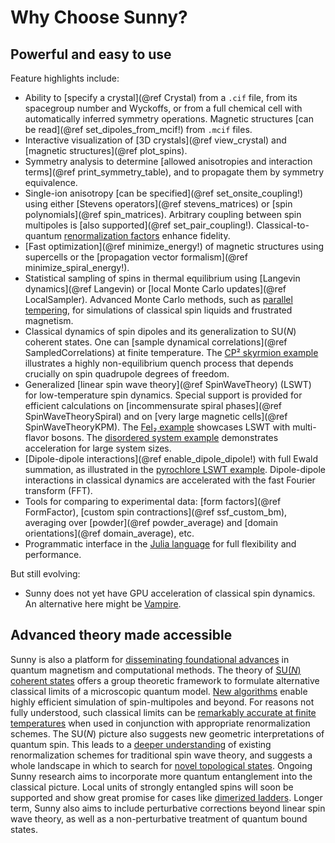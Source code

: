 
# Why Choose Sunny?

## Powerful and easy to use

Feature highlights include:

- Ability to [specify a crystal](@ref Crystal) from a `.cif` file, from its
  spacegroup number and Wyckoffs, or from a full chemical cell with
  automatically inferred symmetry operations. Magnetic structures [can be
  read](@ref set_dipoles_from_mcif!) from `.mcif` files.
- Interactive visualization of [3D crystals](@ref view_crystal) and [magnetic
  structures](@ref plot_spins).
- Symmetry analysis to determine [allowed anisotropies and interaction
  terms](@ref print_symmetry_table), and to propagate them by symmetry
  equivalence.
- Single-ion anisotropy [can be specified](@ref set_onsite_coupling!) using
  either [Stevens operators](@ref stevens_matrices) or [spin polynomials](@ref
  spin_matrices). Arbitrary coupling between spin multipoles is [also
  supported](@ref set_pair_coupling!). Classical-to-quantum [renormalization
  factors](@ref "Interaction Renormalization") enhance fidelity.
- [Fast optimization](@ref minimize_energy!) of magnetic structures using
  supercells or the [propagation vector formalism](@ref
  minimize_spiral_energy!).
- Statistical sampling of spins in thermal equilibrium using [Langevin
  dynamics](@ref Langevin) or [local Monte Carlo updates](@ref LocalSampler).
  Advanced Monte Carlo methods, such as [parallel
  tempering](https://github.com/SunnySuite/Sunny.jl/tree/main/examples/extra/Advanced_MC),
  for simulations of classical spin liquids and frustrated magnetism.
- Classical dynamics of spin dipoles and its generalization to SU(_N_) coherent
  states. One can [sample dynamical correlations](@ref SampledCorrelations) at
  finite temperature. The [CP² skyrmion example](@ref "6. Dynamical quench into
  CP² skyrmion liquid") illustrates a highly non-equilibrium quench process that
  depends crucially on spin quadrupole degrees of freedom.
- Generalized [linear spin wave theory](@ref SpinWaveTheory) (LSWT) for
  low-temperature spin dynamics. Special support is provided for efficient
  calculations on [incommensurate spiral phases](@ref SpinWaveTheorySpiral) and
  on [very large magnetic cells](@ref SpinWaveTheoryKPM). The [FeI₂
  example](@ref "3. Multi-flavor spin wave simulations of FeI₂") showcases LSWT
  with multi-flavor bosons. The [disordered system example](@ref "9. Disordered
  system with KPM") demonstrates acceleration for large system sizes.
- [Dipole-dipole interactions](@ref enable_dipole_dipole!) with full Ewald
  summation, as illustrated in the [pyrochlore LSWT example](@ref "7. Long-range
  dipole interactions"). Dipole-dipole interactions in classical dynamics are
  accelerated with the fast Fourier transform (FFT).
- Tools for comparing to experimental data: [form factors](@ref FormFactor),
  [custom spin contractions](@ref ssf_custom_bm), averaging over [powder](@ref
  powder_average) and [domain orientations](@ref domain_average), etc.
- Programmatic interface in the [Julia language](https://julialang.org/) for
  full flexibility and performance.

But still evolving:

- Sunny does not yet have GPU acceleration of classical spin dynamics. An
  alternative here might be [Vampire](https://vampire.york.ac.uk/).

## Advanced theory made accessible

Sunny is also a platform for [disseminating foundational
advances](https://github.com/SunnySuite/Sunny.jl/wiki/Sunny-literature#methods)
in quantum magnetism and computational methods. The theory of [SU(_N_) coherent
states](https://doi.org/10.1103/PhysRevB.104.104409) offers a group theoretic
framework to formulate alternative classical limits of a microscopic quantum
model. [New algorithms](https://doi.org/10.1103/PhysRevB.106.235154) enable
highly efficient simulation of spin-multipoles and beyond. For reasons not fully
understood, such classical limits can be [remarkably accurate at finite
temperatures](https://doi.org/10.1103/PhysRevB.109.014427) when used in
conjunction with appropriate renormalization schemes. The SU(_N_) picture also
suggests new geometric interpretations of quantum spin. This leads to a [deeper
understanding](https://arxiv.org/abs/2304.03874) of existing renormalization
schemes for traditional spin wave theory, and suggests a whole landscape in
which to search for [novel topological
states](https://doi.org/10.1038/s41467-023-39232-8). Ongoing Sunny research aims
to incorporate more quantum entanglement into the classical picture. Local units
of strongly entangled spins will soon be supported and show great promise for
cases like [dimerized ladders](https://doi.org/10.1103/PhysRevB.110.104403).
Longer term, Sunny also aims to include perturbative corrections beyond linear
spin wave theory, as well as a non-perturbative treatment of quantum bound
states.
